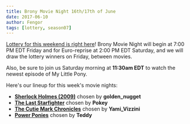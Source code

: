 ```yaml
---
title: Brony Movie Night 16th/17th of June
date: 2017-06-10
author: Fengor
tags: [lottery, season07]
---
```

[Lottery for this weekend is right here][lotto]! Brony Movie Night will begin at 7:00 PM EDT Friday and for Euro-reprise at 2:00 PM EDT Saturday, and we will draw the lottery winners on Friday, between movies.

Also, be sure to join us Saturday morning at **11:30am EDT** to watch the newest episode of My Little Pony.

Here's our lineup for this week's movie nights:

 - **[Sherlock Holmes (2009)][m1]** chosen by **golden_nugget**
 - **[The Last Starfighter][m2]** chosen by **Pokey**
 - **[The Cutie Mark Chronicles][p1]** chosen by **Yami_Vizzini**
 - **[Power Ponies][p2]** chosen by **Teddy**
 
[m1]: http://www.imdb.com/title/tt0988045/
[m2]: http://www.imdb.com/title/tt0087597/
[p1]: http://www.imdb.com/title/tt1862911/
[p2]: http://www.imdb.com/title/tt3098722/
[lotto]: https://bronystate.typeform.com/to/AOUnEW
